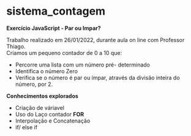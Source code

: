 # sistema_contagem
**Exercício JavaScript - Par ou Impar?** 

Trabalho realizado em 26/01/2022, durante aula on line com Professor Thiago. <br>
Criamos um pequeno contador de 0 a 10 que:<br>
 - Percorre uma lista com um número pré- determinado 
 - Identifica o número Zero <br>
 - Verifica se o número é par ou ímpar, através da divisão inteira do número, por 2. <br>

**Conhecimentos explorados**
- Criação de váriavel <br>
- Uso do Laço contador **FOR** <br>
- Interpolação e Concatenação <br>
- if/ else if <br>
 
